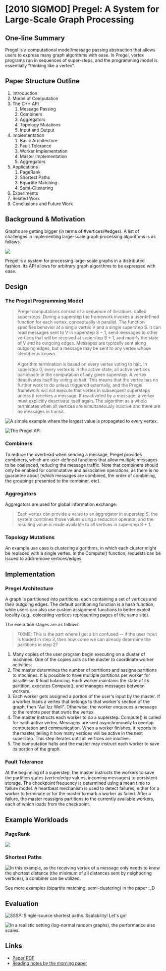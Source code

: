 # \[2010 SIGMOD] Pregel: A System for Large-Scale Graph Processing

## One-line Summary

Pregel is a computational model/message passing abstraction that allows users to express many graph algorithms with ease. In Pregel, vertex programs run in sequences of super-steps, and the programming model is essentially "thinking like a vertex".&#x20;

## Paper Structure Outline

1. Introduction
2. Model of Computation
3. The C++ API
   1. Message Passing
   2. Combiners
   3. Aggregators
   4. Topology Mutations
   5. Input and Output
4. Implementation
   1. Basic Architecture
   2. Fault Tolerance
   3. Worker Implementation
   4. Master Implementation
   5. Aggregators
5. Applications
   1. PageRank
   2. Shortest Paths
   3. Bipartite Matching
   4. Semi-Clustering
6. Experiments
7. Related Work
8. Conclusions and Future Work

## Background & Motivation

Graphs are getting bigger (in terms of #vertices/#edges). A list of challenges in implementing large-scale graph processing algorithms is as follows.

![](<../../.gitbook/assets/Screen Shot 2021-06-18 at 11.12.57 PM.png>)

Pregel is a system for processing large-scale graphs in a distributed fashion. Its API allows for arbitrary graph algorithms to be expressed with ease.

## Design

### The Pregel Programming Model

> Pregel computations consist of a sequence of iterations, called supersteps. During a superstep the framework invokes a userdefined function for each vertex, conceptually in parallel. The function specifies behavior at a single vertex V and a single superstep S. It can read messages sent to V in superstep S − 1, send messages to other vertices that will be received at superstep S + 1, and modify the state of V and its outgoing edges. Messages are typically sent along outgoing edges, but a message may be sent to any vertex whose identifier is known.\
> \
> Algorithm termination is based on every vertex voting to halt. In superstep 0, every vertex is in the active state; all active vertices participate in the computation of any given superstep. A vertex deactivates itself by voting to halt. This means that the vertex has no further work to do unless triggered externally, and the Pregel framework will not execute that vertex in subsequent supersteps unless it receives a message. If reactivated by a message, a vertex must explicitly deactivate itself again. The algorithm as a whole terminates when all vertices are simultaneously inactive and there are no messages in transit.

![A simple example where the largest value is propageted to every vertex.](<../../.gitbook/assets/Screen Shot 2021-06-18 at 8.24.38 PM.png>)

![The Pregel API](<../../.gitbook/assets/Screen Shot 2021-06-18 at 10.48.55 PM.png>)

### Combiners

To reduce the overhead when sending a message, Pregel provides combiners, which are user-defined functions that allow multiple messages to be coalesced, reducing the message traffic. Note that combiners should only be enabled for commutative and associative operations, as there is no guarantee about {which messages are combined, the order of combining, the groupings presented to the combiner, etc}.

### Aggregators

Aggregators are used for global information exchange:

> Each vertex can provide a value to an aggregator in superstep S, the system combines those values using a reduction operator, and the resulting value is made available to all vertices in superstep S + 1.

### Topology Mutations

An example use case is clustering algorithms, in which each cluster might be replaced with a single vertex. In the Compute() function, requests can be issued to add/remove vertices/edges.&#x20;

## Implementation

### Pregel Architecture

A graph is partitioned into partitions, each containing a set of vertices and their outgoing edges. The default partitioning function is a hash function, while users can also use custom assignment functions to better exploit locality (e.g., colocating vertices representing pages of the same site).

The execution stages are as follows:

> FIXME: This is the part where I get a bit confused -- if the user input is loaded in step 3, then how come we can already determine the partitions in step 2?

1. Many copies of the user program begin executing on a cluster of machines. One of the copies acts as the master to coordinate worker activities.
2. The master determines the number of partitions and assigns partitions to machines. It is possible to have multiple partitions per worker for parallelism & load balancing. Each worker maintains the state of its partition, executes Compute(), and manages messages between workers.
3. Each worker gets assigned a portion of the user's input by the master. If a worker loads a vertex that belongs to that worker's section of the graph, then "Aal Izz Well". Otherwise, the worker enqueues a message to the remote peer that owns the vertex.
4. The master instructs each worker to do a superstep. Compute() is called for each active vertex. Messages are sent asynchronously to overlap computation and communication. When a worker finishes, it reports to the master, telling it how many vertices will be active in the next superstep. This step iterates until all vertices are inactive.
5. The computation halts and the master may instruct each worker to save its portion of the graph.

### Fault Tolerance

At the beginning of a superstep, the master instructs the workers to save the partition states (vertex/edge values, incoming messages) to persistent storage. The checkpoint frequency is determined using a mean time to failure model. A heartbeat mechanism is used to detect failures, either for a worker to terminate or for the master to mark a worker as failed. After a failure, the master reassigns partitions to the currently available workers, each of which loads from the checkpoint.

## Example Workloads

### PageRank

![](<../../.gitbook/assets/Screen Shot 2021-06-19 at 12.07.07 AM.png>)

### Shortest Paths

![In this example, as the receiving vertex of a message only needs to know the shortest distance (the minimum of all distances sent by neighboring vertices), a combiner can be utilized.](<../../.gitbook/assets/Screen Shot 2021-06-19 at 12.07.39 AM.png>)

See more examples (bipartite matching, semi-clustering) in the paper :\_D

## Evaluation

![SSSP: Single-source shortest paths. Scalability! Let's go!](<../../.gitbook/assets/Screen Shot 2021-06-19 at 12.13.06 AM.png>)

![In a realistic setting (log-normal random graphs), the performance also scales.](<../../.gitbook/assets/Screen Shot 2021-06-19 at 12.14.18 AM.png>)

## Links

* [Paper PDF](https://www.dcs.bbk.ac.uk/\~dell/teaching/cc/paper/sigmod10/p135-malewicz.pdf)
* [Reading notes by the morning paper](https://blog.acolyer.org/2015/05/26/pregel-a-system-for-large-scale-graph-processing/)
